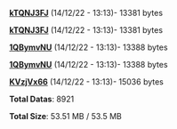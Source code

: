 [**kTQNJ3FJ**](/data/kTQNJ3FJ.txt) (14/12/22 - 13:13)- 13381 bytes

[**kTQNJ3FJ**](/data/kTQNJ3FJ.txt) (14/12/22 - 13:13)- 13381 bytes

[**1QBymvNU**](/data/1QBymvNU.txt) (14/12/22 - 13:13)- 13388 bytes

[**1QBymvNU**](/data/1QBymvNU.txt) (14/12/22 - 13:13)- 13388 bytes

[**KVzjVx66**](/data/KVzjVx66.txt) (14/12/22 - 13:13)- 15036 bytes

**Total Datas**: 8921

**Total Size**: 53.51 MB / 53.5 MB